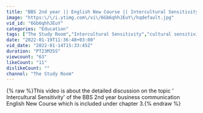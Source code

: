 ```yaml
---
title: "BBS 2nd year || English New Course || Intercultural Sensitivity || Business Communication"
image: "https:\/\/i.ytimg.com\/vi\/6Gb6qhhJEuY\/hqdefault.jpg"
vid_id: "6Gb6qhhJEuY"
categories: "Education"
tags: ["The Study Room","Intercultural Sensitivity","cultural sensitivity"]
date: "2022-01-19T11:36:48+03:00"
vid_date: "2022-01-14T15:33:45Z"
duration: "PT23M35S"
viewcount: "63"
likeCount: "11"
dislikeCount: ""
channel: "The Study Room"
---
```

{% raw %}This video is about the detailed discussion on the topic ' Intercultural Sensitivity' of the BBS 2nd year business communication English New Course which is included under chapter 3.{% endraw %}
